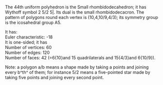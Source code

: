 The 44th uniform polyhedron is the Small rhombidodecahedron; it has
Wythoff symbol 2 5/2 5|. Its dual is the small rhombidodecacron. The
pattern of polygons round each vertex is (10,4,10/9,4/3); its symmetry
group is the icosahedral group A5.

It has:\
 Euler characteristic: -18\
 It is one-sided; it has\
 Number of vertices: 60\
 Number of edges: 120\
 Number of faces: 42 (=6{10}and 15 quadrilaterals and 15{4/3}and
6{10/9}).

Note: a polygon a/b means a shape made by taking a points and joining
every b^th^ of them; for instance 5/2 means a five-pointed star made by
taking five points and joining every second point.
